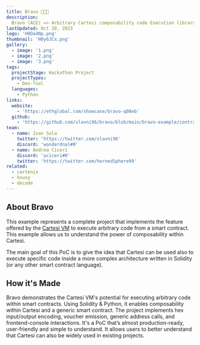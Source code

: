 ```yaml
---
title: Bravo 🍊🥕🍋
description:
  Bravo (ACE) => Arbitrary Cartesi composability code Execution library
lastUpdated: Oct 20, 2023
logo: 'H0Da4Np.png'
thumbnail: 'H0y6JCx.png'
gallery:
  - image: '1.png'
  - image: '2.png'
  - image: '3.png'
tags:
  projectStage: Hackathon Project
  projectTypes:
    - Dev-Tool
  languages:
    - Python
links:
  website:
    - 'https://ethglobal.com/showcase/bravo-q08eb'
  github:
    - 'https://github.com/slavni96/bravo/blob/main/bravo-example/contracts/Example.sol'
team:
  - name: Ivan Sala
    twitter: 'https://twitter.com/slavni96'
    discord: 'wonderdnal#0'
  - name: Andrea Ciceri
    discord: 'aciceri#0'
    twitter: 'https://twitter.com/hornedSphere99'
related:
  - cartenix
  - housy
  - decode
---
```


## About Bravo

This example represents a complete project that implements the feature offered
by the [Cartesi VM](https://docs.cartesi.io/cartesi-machine/) to execute
arbitrary code from a smart contract. This example allows us to understand the
power of composability within Cartesi.

The main goal of this PoC is to give the idea that Cartesi can be used also to
execute specific code inside a more complex architecture written in Solidity (or
any other smart contract language).

## How it's Made

Bravo demonstrates the Cartesi VM's potential for executing arbitrary code
within smart contracts. Using Solidity & Python, it enables composability within
Cartesi and a generic smart contract. The project implements hex input/output
encoding, voucher emission, generic address calls, and frontend-console
interactions. It's a PoC that’s almost production-ready, user-friendly and
simple to understand. It allows users to better understand that Cartesi can also
be widely used in existing projects.
